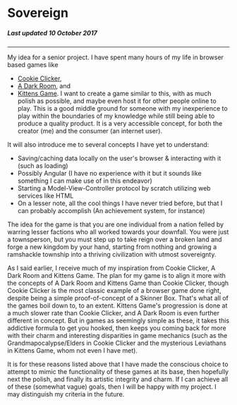 # Sovereign
##### Last updated 10 October 2017
--- 
My idea for a senior project. I have spent many hours of my life in browser based games like 
* [Cookie Clicker](http://orteil.dashnet.org/cookieclicker/ "Cookie Clicker"), 
* [A Dark Room](http://adarkroom.doublespeakgames.com/ "A Dark Room"), and 
* [Kittens Game](http://bloodrizer.ru/games/kittens/ "Kittens Game").
I want to create a game similar to this, with as much polish as possible, and maybe even host it for other people online to play. This is a good middle ground for someone with my inexperience to play within the boundaries of my knowledge while still being able to produce a quality product. It is a very accessible concept, for both the creator (me) and the consumer (an internet user). 

It will also introduce me to several concepts I have yet to understand:
* Saving/caching data locally on the user's browser & interacting with it (such as loading)
* Possibly Angular (I have no experience with it but it sounds like something I can make use of in this endeavor)
* Starting a Model-View-Controller protocol by scratch utilizing web services like HTML
* On a lesser note, all the cool things I have never tried before, but that I can probably accomplish (An achievement system, for instance)

The idea for the game is that you are one individual from a nation felled by warring lesser factions who all worked towards your downfall. You were just a townsperson, but you must step up to take reign over a broken land and forge a new kingdom by your hand, starting from nothing and growing a ramshackle township into a thriving civilization with utmost sovereignty.

As I said earlier, I receive much of my inspiration from Cookie Clicker, A Dark Room and Kittens Game. The plan for my game is to align it more with the concepts of A Dark Room and Kittens Game than Cookie Clicker, though Cookie Clicker is the most classic example of a browser game done right, despite being a simple proof-of-concept of a Skinner Box. That's what all of the games boil down to, to an extent. Kittens Game's progression is done at a much slower rate than Cookie Clicker, and A Dark Room is even further different in concept. But in games as seemingly simple as these, it takes this addictive formula to get you hooked, then keeps you coming back for more with their charm and interesting disparities in game mechanics (such as the Grandmapocalypse/Elders in Cookie Clicker and the mysterious Leviathans in Kittens Game, whom not even I have met). 

It is for these reasons listed above that I have made the conscious choice to attempt to mimic the functionality of these games at its base, then hopefully next the polish, and finally its artistic integrity and charm. If I can achieve all of these (somewhat vague) goals, then I will be happy with my project. I may distinguish my criteria in the future.
